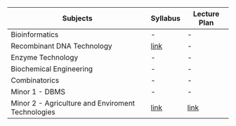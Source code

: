 
|  Subjects | Syllabus  | Lecture Plan | 
| ------- | ------------- | -------------- | 
| Bioinformatics | - | - |
| Recombinant DNA Technology | [link](https://docs.google.com/document/d/1NL-r3Hv8cS0XNphtPGSUsKWQi2l3Y4ZE6cWnSNmpLQQ/edit) | - |
| Enzyme Technology | - | - |
| Biochemical Engineering | - | - |
| Combinatorics| - | - |
| Minor 1 - DBMS | - | - |
| Minor 2 - Agriculture and Enviroment Technologies | [link](https://docs.google.com/document/d/1gGT5jBar7wLapP5iy7yFRGjwSSdrvc94UQ3y9Opx8CQ/edit) | [link](https://docs.google.com/document/d/1C2E-Bw-JhVomHWkXU1aV-XSI1GBlyN_zHCgeQuI9nf0/edit)|

